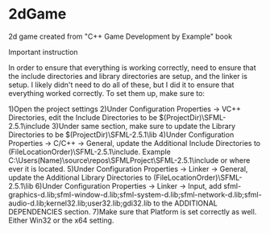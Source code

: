 # 2dGame
2d game created from "C++ Game Development by Example" book

Important instruction

In order to ensure that everything is working correctly, need to ensure that the include directories and library directories are setup, and the linker is setup. 
I likely didn't need to do all of these, but I did it to ensure that everything worked correctly.  To set them up, make sure to:

1)Open the project settings
2)Under Configuration Properties -> VC++ Directories, edit the Include Directories to be $(ProjectDir)\SFML-2.5.1\include
3)Under same section, make sure to update the Library Directories to be $(ProjectDir)\SFML-2.5.1\lib
4)Under Configuration Properties -> C/C++ -> General, update the Additional Include Directories to (FileLocationOrder)\SFML-2.5.1\include.  Example C:\Users\(Name)\source\repos\SFMLProject\SFML-2.5.1\include or where ever it is located.
5)Under Configuration Properties -> Linker -> General, update the Additional Library Directories to (FileLocationOrder)\SFML-2.5.1\lib
6)Under Configuration Properties -> Linker -> Input, add sfml-graphics-d.lib;sfml-window-d.lib;sfml-system-d.lib;sfml-network-d.lib;sfml-audio-d.lib;kernel32.lib;user32.lib;gdi32.lib to the
      ADDITIONAL DEPENDENCIES section.
7)Make sure that Platform is set correctly as well.  Either Win32 or the x64 setting.
